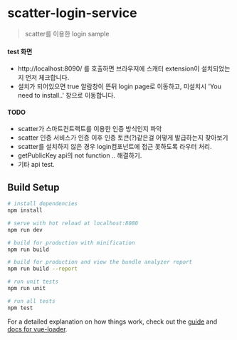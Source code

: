 # scatter-login-service

> scatter를 이용한 login sample

#### test 화면

- http://localhost:8090/ 를 호출하면 브라우저에 스캐터 extension이 설치되었는지 먼저 체크합니다.
- 설치가 되어있으면 true 알람창이 뜬뒤 login page로 이동하고, 미설치시 'You need to install..' 창으로 이동합니다.

#### TODO

- scatter가 스마트컨트랙트를 이용한 인증 방식인지 파악
- scatter 인증 서비스가 인증 이후 인증 토큰(?)같은걸 어떻게 발급하는지 찾아보기
- scatter를 설치하지 않은 경우 login컴포넌트에 접근 못하도록 라우터 처리.
- getPublicKey api의 not function .. 해결하기.
- 기타 api test.

## Build Setup

```bash
# install dependencies
npm install

# serve with hot reload at localhost:8080
npm run dev

# build for production with minification
npm run build

# build for production and view the bundle analyzer report
npm run build --report

# run unit tests
npm run unit

# run all tests
npm test
```

For a detailed explanation on how things work, check out the [guide](http://vuejs-templates.github.io/webpack/) and [docs for vue-loader](http://vuejs.github.io/vue-loader).
